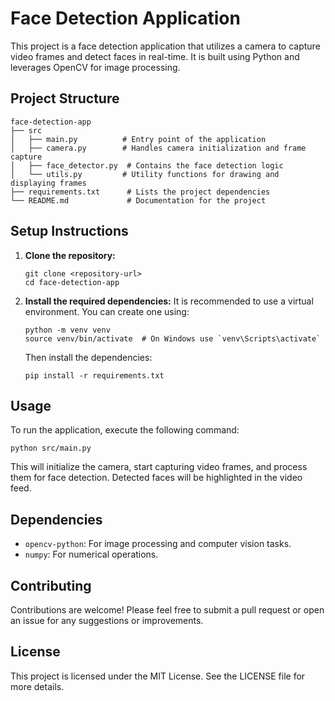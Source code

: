 # Face Detection Application

This project is a face detection application that utilizes a camera to capture video frames and detect faces in real-time. It is built using Python and leverages OpenCV for image processing.

## Project Structure

```
face-detection-app
├── src
│   ├── main.py          # Entry point of the application
│   ├── camera.py        # Handles camera initialization and frame capture
│   ├── face_detector.py  # Contains the face detection logic
│   └── utils.py         # Utility functions for drawing and displaying frames
├── requirements.txt      # Lists the project dependencies
└── README.md             # Documentation for the project
```

## Setup Instructions

1. **Clone the repository:**
   ```
   git clone <repository-url>
   cd face-detection-app
   ```

2. **Install the required dependencies:**
   It is recommended to use a virtual environment. You can create one using:
   ```
   python -m venv venv
   source venv/bin/activate  # On Windows use `venv\Scripts\activate`
   ```
   Then install the dependencies:
   ```
   pip install -r requirements.txt
   ```

## Usage

To run the application, execute the following command:
```
python src/main.py
```

This will initialize the camera, start capturing video frames, and process them for face detection. Detected faces will be highlighted in the video feed.

## Dependencies

- `opencv-python`: For image processing and computer vision tasks.
- `numpy`: For numerical operations.

## Contributing

Contributions are welcome! Please feel free to submit a pull request or open an issue for any suggestions or improvements.

## License

This project is licensed under the MIT License. See the LICENSE file for more details.